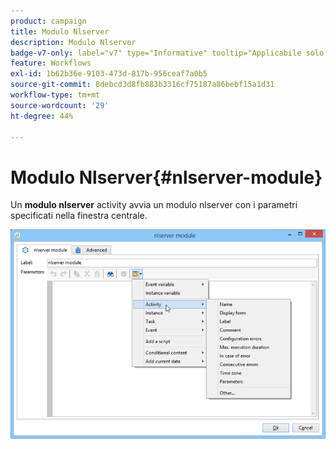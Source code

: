 ```yaml
---
product: campaign
title: Modulo Nlserver
description: Modulo Nlserver
badge-v7-only: label="v7" type="Informative" tooltip="Applicabile solo a Campaign Classic v7"
feature: Workflows
exl-id: 1b62b36e-9103-473d-817b-956ceaf7a0b5
source-git-commit: 8debcd3d8fb883b3316cf75187a86bebf15a1d31
workflow-type: tm+mt
source-wordcount: '29'
ht-degree: 44%

---
```


# Modulo Nlserver{#nlserver-module}



Un **modulo nlserver** activity avvia un modulo nlserver con i parametri specificati nella finestra centrale.

![](assets/nlserver_module_edit.png)

